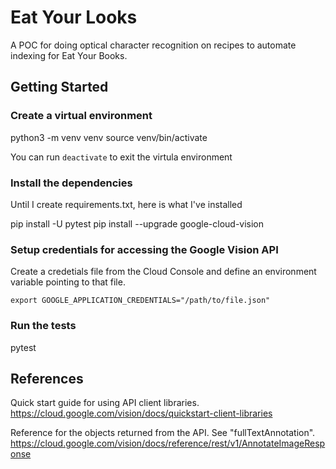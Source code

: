 # Eat Your Looks
A POC for doing optical character recognition on recipes to automate indexing for Eat Your Books.

## Getting Started
### Create a virtual environment
python3 -m venv venv
source venv/bin/activate

You can run `deactivate` to exit the virtula environment

### Install the dependencies
Until I create requirements.txt, here is what I've installed

pip install -U pytest
pip install --upgrade google-cloud-vision

### Setup credentials for accessing the Google Vision API
Create a credetials file from the Cloud Console and define an environment variable pointing to that file.

`export GOOGLE_APPLICATION_CREDENTIALS="/path/to/file.json"`

### Run the tests
pytest

## References
Quick start guide for using API client libraries.
https://cloud.google.com/vision/docs/quickstart-client-libraries

Reference for the objects returned from the API. See "fullTextAnnotation".
https://cloud.google.com/vision/docs/reference/rest/v1/AnnotateImageResponse
